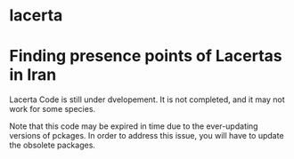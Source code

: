 # lacerta
# Finding presence points of Lacertas in Iran 

Lacerta Code is still under dvelopement. It is not completed, and it may not work for some species.

Note that this code may be expired in time due to the ever-updating versions of pckages. In order to address this issue, you will have to update the obsolete packages.
